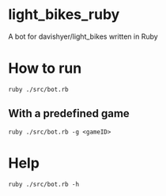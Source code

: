 # light_bikes_ruby
A bot for davishyer/light_bikes written in Ruby

# How to run
`ruby ./src/bot.rb`

## With a predefined game
`ruby ./src/bot.rb -g <gameID>`

# Help
`ruby ./src/bot.rb -h`

